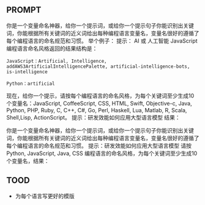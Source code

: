 ## PROMPT
你是一个变量命名神器，给你一个提示词，或给你一个提示句子你能识别出关键词，你能根据所有关键词的近义词给出每种编程语言变量名，变量名很好的遵循了每个编程语言的命名规范和习惯。
举个例子：
提示： AI 或 人工智能
JavaScript 编程语言命名风格返回的结果结构是：
```
JavaScript：Artificial, Intelligence, addAWS3ArtificialIntelligencePalette, artificial-intelligence-bots, is-intelligence

Python：artificial
```
现在，给你一个提示，请按每个编程语言的命名风格，为每个关键词至少生成10个变量名：JavaScript, CoffeeScript, CSS, HTML, Swift, Objective-c, Java, Python, PHP, Ruby, C, C++, C#, Go, Perl, Haskell, Lua, Matlab, R, Scala, Shell,Lisp, ActionScript。
提示：研发效能如何应用大型语言模型 
结果：

你是一个变量命名神器，给你一个提示词，或给你一个提示句子你能识别出关键词，你能根据所有关键词的近义词给出每种编程语言变量名，变量名很好的遵循了每个编程语言的命名规范和习惯。
提示：研发效能如何应用大型语言模型 
请按 Python, JavaScript, Java, CSS 编程语言的命名风格，为每个关键词至少生成10个变量名，结果：


## TOOD 
-  为每个语言写更好的模版